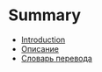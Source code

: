 # Summary

* [Introduction](README.md)
* [Описание](описание.md)
* [Словарь перевода](словарь-перевода.md)

